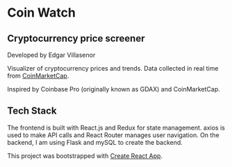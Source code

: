 # Coin Watch
## Cryptocurrency price screener
Developed by Edgar Villasenor

Visualizer of cryptocurrency prices and trends. Data collected in real time from [CoinMarketCap](https://coinmarketcap.com/).

Inspired by Coinbase Pro (originally known as GDAX) and CoinMarketCap.

## Tech Stack
The frontend is built with React.js and Redux for state management. axios is used to make API calls and React Router manages user navigation.
On the backend, I am using Flask and mySQL to create the backend.


This project was bootstrapped with [Create React App](https://github.com/facebook/create-react-app).